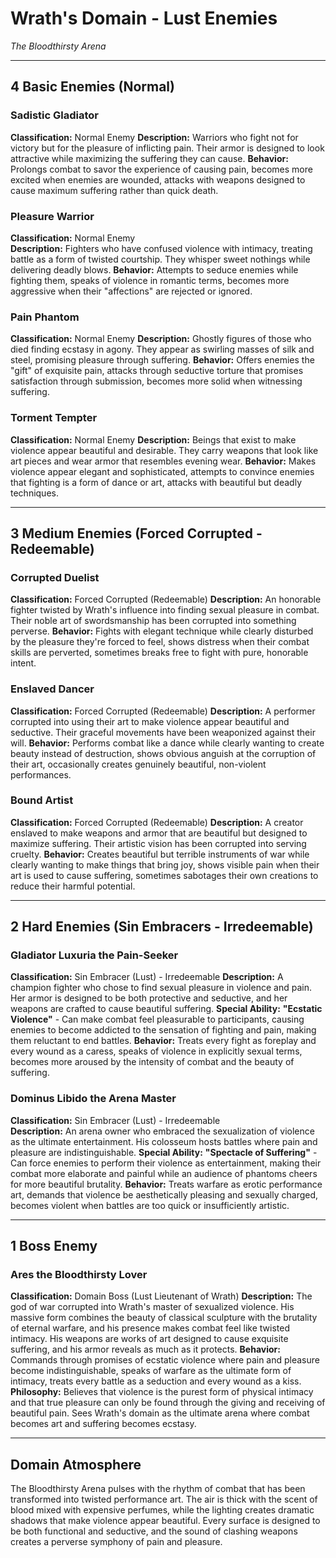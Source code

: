 # Wrath's Domain - Lust Enemies
*The Bloodthirsty Arena*

---

## **4 Basic Enemies (Normal)**

### **Sadistic Gladiator**
**Classification:** Normal Enemy
**Description:** Warriors who fight not for victory but for the pleasure of inflicting pain. Their armor is designed to look attractive while maximizing the suffering they can cause.
**Behavior:** Prolongs combat to savor the experience of causing pain, becomes more excited when enemies are wounded, attacks with weapons designed to cause maximum suffering rather than quick death.

### **Pleasure Warrior**
**Classification:** Normal Enemy  
**Description:** Fighters who have confused violence with intimacy, treating battle as a form of twisted courtship. They whisper sweet nothings while delivering deadly blows.
**Behavior:** Attempts to seduce enemies while fighting them, speaks of violence in romantic terms, becomes more aggressive when their "affections" are rejected or ignored.

### **Pain Phantom**
**Classification:** Normal Enemy
**Description:** Ghostly figures of those who died finding ecstasy in agony. They appear as swirling masses of silk and steel, promising pleasure through suffering.
**Behavior:** Offers enemies the "gift" of exquisite pain, attacks through seductive torture that promises satisfaction through submission, becomes more solid when witnessing suffering.

### **Torment Tempter**
**Classification:** Normal Enemy
**Description:** Beings that exist to make violence appear beautiful and desirable. They carry weapons that look like art pieces and wear armor that resembles evening wear.
**Behavior:** Makes violence appear elegant and sophisticated, attempts to convince enemies that fighting is a form of dance or art, attacks with beautiful but deadly techniques.

---

## **3 Medium Enemies (Forced Corrupted - Redeemable)**

### **Corrupted Duelist**
**Classification:** Forced Corrupted (Redeemable)
**Description:** An honorable fighter twisted by Wrath's influence into finding sexual pleasure in combat. Their noble art of swordsmanship has been corrupted into something perverse.
**Behavior:** Fights with elegant technique while clearly disturbed by the pleasure they're forced to feel, shows distress when their combat skills are perverted, sometimes breaks free to fight with pure, honorable intent.

### **Enslaved Dancer**
**Classification:** Forced Corrupted (Redeemable)
**Description:** A performer corrupted into using their art to make violence appear beautiful and seductive. Their graceful movements have been weaponized against their will.
**Behavior:** Performs combat like a dance while clearly wanting to create beauty instead of destruction, shows obvious anguish at the corruption of their art, occasionally creates genuinely beautiful, non-violent performances.

### **Bound Artist**
**Classification:** Forced Corrupted (Redeemable)
**Description:** A creator enslaved to make weapons and armor that are beautiful but designed to maximize suffering. Their artistic vision has been corrupted into serving cruelty.
**Behavior:** Creates beautiful but terrible instruments of war while clearly wanting to make things that bring joy, shows visible pain when their art is used to cause suffering, sometimes sabotages their own creations to reduce their harmful potential.

---

## **2 Hard Enemies (Sin Embracers - Irredeemable)**

### **Gladiator Luxuria the Pain-Seeker**
**Classification:** Sin Embracer (Lust) - Irredeemable
**Description:** A champion fighter who chose to find sexual pleasure in violence and pain. Her armor is designed to be both protective and seductive, and her weapons are crafted to cause beautiful suffering.
**Special Ability:** **"Ecstatic Violence"** - Can make combat feel pleasurable to participants, causing enemies to become addicted to the sensation of fighting and pain, making them reluctant to end battles.
**Behavior:** Treats every fight as foreplay and every wound as a caress, speaks of violence in explicitly sexual terms, becomes more aroused by the intensity of combat and the beauty of suffering.

### **Dominus Libido the Arena Master**
**Classification:** Sin Embracer (Lust) - Irredeemable  
**Description:** An arena owner who embraced the sexualization of violence as the ultimate entertainment. His colosseum hosts battles where pain and pleasure are indistinguishable.
**Special Ability:** **"Spectacle of Suffering"** - Can force enemies to perform their violence as entertainment, making their combat more elaborate and painful while an audience of phantoms cheers for more beautiful brutality.
**Behavior:** Treats warfare as erotic performance art, demands that violence be aesthetically pleasing and sexually charged, becomes violent when battles are too quick or insufficiently artistic.

---

## **1 Boss Enemy**

### **Ares the Bloodthirsty Lover** 
**Classification:** Domain Boss (Lust Lieutenant of Wrath)
**Description:** The god of war corrupted into Wrath's master of sexualized violence. His massive form combines the beauty of classical sculpture with the brutality of eternal warfare, and his presence makes combat feel like twisted intimacy. His weapons are works of art designed to cause exquisite suffering, and his armor reveals as much as it protects.
**Behavior:** Commands through promises of ecstatic violence where pain and pleasure become indistinguishable, speaks of warfare as the ultimate form of intimacy, treats every battle as a seduction and every wound as a kiss.
**Philosophy:** Believes that violence is the purest form of physical intimacy and that true pleasure can only be found through the giving and receiving of beautiful pain. Sees Wrath's domain as the ultimate arena where combat becomes art and suffering becomes ecstasy.

---

## **Domain Atmosphere**
The Bloodthirsty Arena pulses with the rhythm of combat that has been transformed into twisted performance art. The air is thick with the scent of blood mixed with expensive perfumes, while the lighting creates dramatic shadows that make violence appear beautiful. Every surface is designed to be both functional and seductive, and the sound of clashing weapons creates a perverse symphony of pain and pleasure.